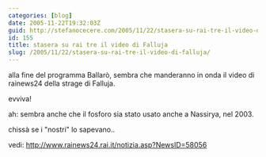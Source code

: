 ```yaml
---
categories: [blog]
date: 2005-11-22T19:32:03Z
guid: http://stefanocecere.com/2005/11/22/stasera-su-rai-tre-il-video-di-falluja/
id: 155
title: stasera su rai tre il video di Falluja
slug: /2005/11/22/stasera-su-rai-tre-il-video-di-falluja/
---
```


alla fine del programma Ballarò, sembra che manderanno in onda il video di rainews24 della strage di Falluja.
  
evviva!

ah: sembra anche che il fosforo sia stato usato anche a Nassirya, nel 2003.
  
chissà se i "nostri" lo sapevano..
  
vedi: <http://www.rainews24.rai.it/notizia.asp?NewsID=58056>